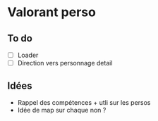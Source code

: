 # Valorant perso

## To do

- [ ] Loader
- [ ] Direction vers personnage detail

## Idées

- Rappel des compétences + utli sur les persos
- Idée de map sur chaque non ?

